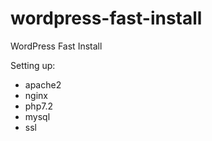# wordpress-fast-install
WordPress Fast Install

Setting up:
- apache2
- nginx
- php7.2
- mysql
- ssl
